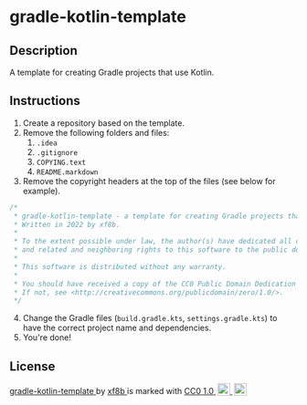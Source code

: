 # gradle-kotlin-template

## Description

A template for creating Gradle projects that use Kotlin.

## Instructions

1. Create a repository based on the template.
2. Remove the following folders and files:
   1. `.idea`
   2. `.gitignore`
   3. `COPYING.text`
   4. `README.markdown`
3. Remove the copyright headers at the top of the files (see below for example).

```kotlin
/*
 * gradle-kotlin-template - a template for creating Gradle projects that use Kotlin
 * Written in 2022 by xf8b.
 *
 * To the extent possible under law, the author(s) have dedicated all copyright
 * and related and neighboring rights to this software to the public domain worldwide.
 *
 * This software is distributed without any warranty.
 *
 * You should have received a copy of the CC0 Public Domain Dedication along with this software.
 * If not, see <http://creativecommons.org/publicdomain/zero/1.0/>.
 */
```

4. Change the Gradle files (`build.gradle.kts`, `settings.gradle.kts`) to have the correct project name and
   dependencies.
5. You're done!

## License

<p>
    <a href="https://github.com/xf8b/gradle-kotlin-template/" property="dct:title" rel="cc:attributionURL">
        gradle-kotlin-template
    </a>
    by
    <a href="https://xf8b.github.io/" property="cc:attributionName" rel="cc:attributionURL dct:creator">
        xf8b
    </a>
    is marked with
    <a href="http://creativecommons.org/publicdomain/zero/1.0" rel="license noopener noreferrer"
       style="display:inline-block;" target="_blank">
        CC0 1.0
        <img alt="CC Icon"
             src="https://mirrors.creativecommons.org/presskit/icons/cc.svg"
             style="height:22px!important;margin-left:3px;vertical-align:text-bottom;">
        <img alt="CC0 Icon"
             src="https://mirrors.creativecommons.org/presskit/icons/zero.svg"
             style="height:22px!important;margin-left:3px;vertical-align:text-bottom;">
    </a>
</p>